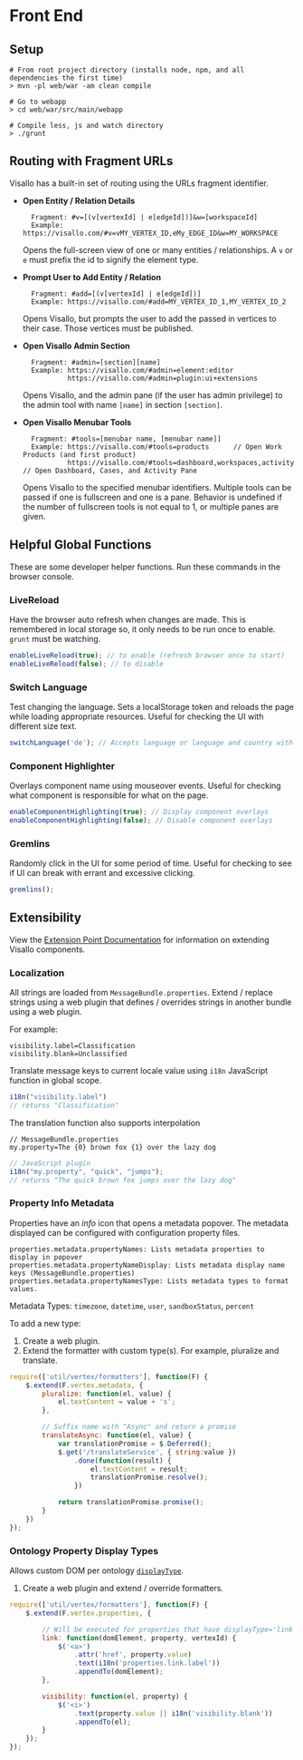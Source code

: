 # Front End

## Setup

    # From root project directory (installs node, npm, and all dependencies the first time)
    > mvn -pl web/war -am clean compile

    # Go to webapp
    > cd web/war/src/main/webapp

    # Compile less, js and watch directory
    > ./grunt

## Routing with Fragment URLs

Visallo has a built-in set of routing using the URLs fragment identifier.

* **Open Entity / Relation Details** 

        Fragment: #v=[(v[vertexId] | e[edgeId])]&w=[workspaceId]
        Example: https://visallo.com/#v=vMY_VERTEX_ID,eMy_EDGE_ID&w=MY_WORKSPACE

    Opens the full-screen view of one or many entities / relationships. A `v` or `e` must prefix the id to signify the element type.

* **Prompt User to Add Entity / Relation**

        Fragment: #add=[(v[vertexId] | e[edgeId])]
        Example: https://visallo.com/#add=MY_VERTEX_ID_1,MY_VERTEX_ID_2

    Opens Visallo, but prompts the user to add the passed in vertices to their case. Those vertices must be published.

* **Open Visallo Admin Section**
    
        Fragment: #admin=[section][name]
        Example: https://visallo.com/#admin=element:editor
                 https://visallo.com/#admin=plugin:ui+extensions

    Opens Visallo, and the admin pane (if the user has admin privilege) to the admin tool with name `[name]` in section `[section]`. 

* **Open Visallo Menubar Tools**

        Fragment: #tools=[menubar name, [menubar name]]
        Example: https://visallo.com/#tools=products      // Open Work Products (and first product)
                 https://visallo.com/#tools=dashboard,workspaces,activity // Open Dashboard, Cases, and Activity Pane

    Opens Visallo to the specified menubar identifiers. Multiple tools can be passed if one is fullscreen and one is a pane. Behavior is undefined if the number of fullscreen tools is not equal to 1, or multiple panes are given.

## Helpful Global Functions

These are some developer helper functions. Run these commands in the browser console.

### LiveReload

Have the browser auto refresh when changes are made. This is remembered in local storage so, it only needs to be run once to enable. `grunt` must be watching.

```js
enableLiveReload(true); // to enable (refresh browser once to start)
enableLiveReload(false); // to disable
```

### Switch Language

Test changing the language. Sets a localStorage token and reloads the page while loading appropriate resources. Useful for checking the UI with different size text.

```js
switchLanguage('de'); // Accepts language or language and country with "_". Ex: en_us
```

### Component Highlighter

Overlays component name using mouseover events. Useful for checking what component is responsible for what on the page.

```js
enableComponentHighlighting(true); // Display component overlays
enableComponentHighlighting(false); // Disable component overlays
```

### Gremlins

Randomly click in the UI for some period of time. Useful for checking to see if UI can break with errant and excessive clicking.

```js
gremlins();
```

## Extensibility

View the [Extension Point Documentation](../extension-points/front-end/index.md) for information on extending Visallo components.

### Localization

All strings are loaded from `MessageBundle.properties`. Extend / replace strings using a web plugin that defines / overrides strings in another bundle using a web plugin.

For example:

    visibility.label=Classification
    visibility.blank=Unclassified

Translate message keys to current locale value using `i18n` JavaScript function in global scope.

```js
i18n("visibility.label")
// returns "Classification"
```

The translation function also supports interpolation

    // MessageBundle.properties
    my.property=The {0} brown fox {1} over the lazy dog

```js
// JavaScript plugin
i18n("my.property", "quick", "jumps");
// returns "The quick brown fox jumps over the lazy dog"
```

### Property Info Metadata

Properties have an *info* icon that opens a metadata popover. The metadata displayed can be configured with configuration property files.

    properties.metadata.propertyNames: Lists metadata properties to display in popover
    properties.metadata.propertyNameDisplay: Lists metadata display name keys (MessageBundle.properties)
    properties.metadata.propertyNamesType: Lists metadata types to format values.

Metadata Types: `timezone`, `datetime`, `user`, `sandboxStatus`, `percent`

To add a new type:

1. Create a web plugin.
2. Extend the formatter with custom type(s). For example, pluralize and translate. 

```js
require(['util/vertex/formatters'], function(F) {
    $.extend(F.vertex.metadata, {
        pluralize: function(el, value) {
            el.textContent = value + 's';
        },

        // Suffix name with "Async" and return a promise
        translateAsync: function(el, value) {
            var translationPromise = $.Deferred();
            $.get('/translateService', { string:value })
                .done(function(result) {
                    el.textContent = result;
                    translationPromise.resolve();
                })

            return translationPromise.promise();
        }
    })
});
```

### Ontology Property Display Types

Allows custom DOM per ontology [`displayType`](../getting-started/ontology.md).

1. Create a web plugin and extend / override formatters.

```js
require(['util/vertex/formatters'], function(F) {
    $.extend(F.vertex.properties, {

        // Will be executed for properties that have displayType='link'
        link: function(domElement, property, vertexId) {
            $('<a>')
                .attr('href', property.value)
                .text(i18n('properties.link.label'))
                .appendTo(domElement);
        },

        visibility: function(el, property) {
            $('<i>')
                .text(property.value || i18n('visibility.blank'))
                .appendTo(el);
        }
    });
});
```

